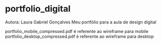 # portfolio_digital
Autora: Laura Gabriel Gonçalves
Meu portfólio para a aula de design digital

portfolio_mobile_compressed.pdf é referente ao wireframe para mobile
portfolio_desktop_compressed.pdf é referente ao wireframe para desktop
